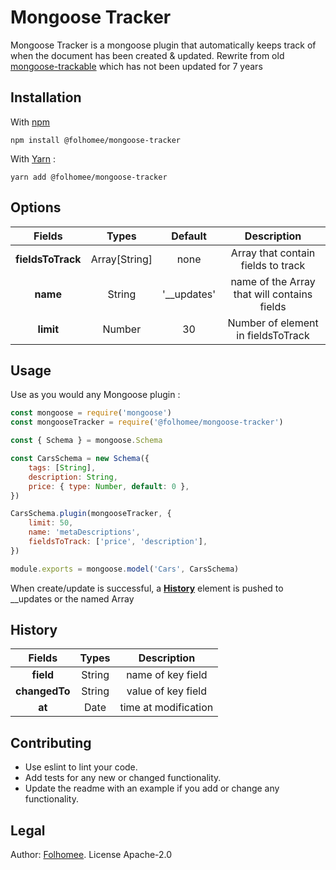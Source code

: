 # Mongoose Tracker

Mongoose Tracker is a mongoose plugin that automatically keeps track of when the document has been created & updated.
Rewrite from old [mongoose-trackable](https://www.npmjs.com/package/mongoose-trackable) which has not been updated for 7 years

## Installation

With [npm](https://npmjs.org)

```
npm install @folhomee/mongoose-tracker
```

With [Yarn](https://yarnpkg.com) : 
```
yarn add @folhomee/mongoose-tracker
```

## Options

|      Fields       |     Types     |   Default   |                 Description                 |
|:-----------------:|:-------------:|:-----------:|:-------------------------------------------:|
| **fieldsToTrack** | Array[String] |    none     |     Array that contain fields to track      |
|     **name**      |    String     | '__updates' | name of the Array that will contains fields |
|     **limit**     |    Number     |     30      |     Number of element in fieldsToTrack      |

## Usage

Use as you would any Mongoose plugin :

```js
const mongoose = require('mongoose')
const mongooseTracker = require('@folhomee/mongoose-tracker')

const { Schema } = mongoose.Schema

const CarsSchema = new Schema({
    tags: [String],
    description: String,
    price: { type: Number, default: 0 },
})

CarsSchema.plugin(mongooseTracker, {
    limit: 50,
    name: 'metaDescriptions',
    fieldsToTrack: ['price', 'description'],
})

module.exports = mongoose.model('Cars', CarsSchema)
```

When create/update is successful, a [**History**](#History) element is pushed to __updates or the named Array

## History

|      Fields      | Types  |      Description       |
|:----------------:|:------:|:----------------------:|
|    **field**     | String |   name of key field    |
|  **changedTo**   | String |     value of key field |
|      **at**      |  Date  |  time at modification  |

## Contributing

- Use eslint to lint your code.
- Add tests for any new or changed functionality.
- Update the readme with an example if you add or change any functionality.

## Legal

Author: [Folhomee](https://www.folhomee.fr/). License Apache-2.0
